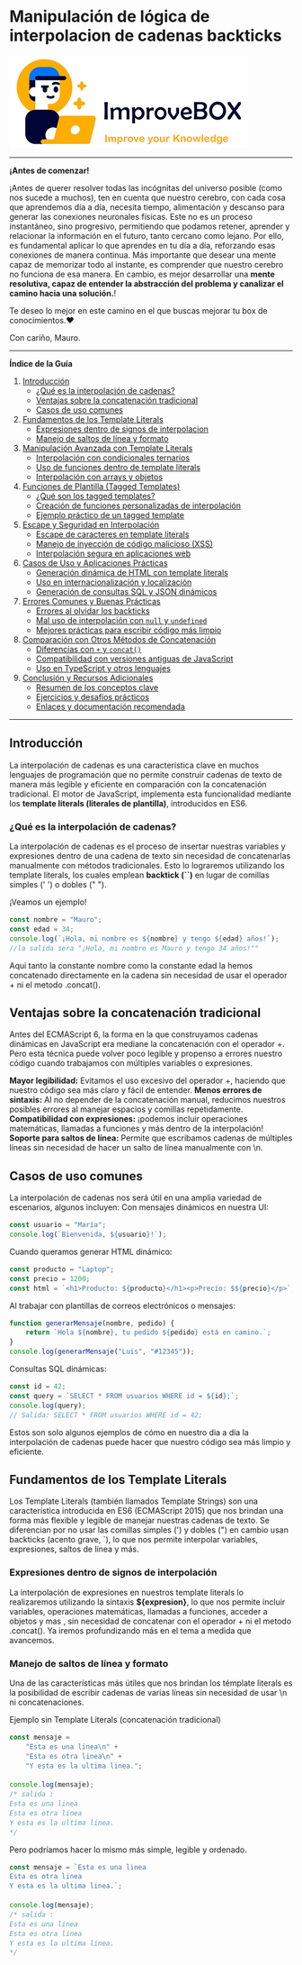 # Manipulación de lógica de interpolacion de cadenas backticks

<img src="/resources/logo.png">
<hr />
<b>¡Antes de comenzar!</b>

¡Antes de querer resolver todas las incógnitas del universo posible (como nos sucede a muchos), ten en cuenta que nuestro cerebro, con cada cosa que aprendemos día a día, necesita tiempo, alimentación y descanso para generar las conexiones neuronales físicas. Este no es un proceso instantáneo, sino progresivo, permitiendo que podamos retener, aprender y relacionar la información en el futuro, tanto cercano como lejano.
Por ello, es fundamental aplicar lo que aprendes en tu día a día, reforzando esas conexiones de manera continua. Más importante que desear una mente capaz de memorizar todo al instante, es comprender que nuestro cerebro no funciona de esa manera. En cambio, es mejor desarrollar una **mente resolutiva, capaz de entender la abstracción del problema y canalizar el camino hacia una solución.**!

Te deseo lo mejor en este camino en el que buscas mejorar tu box de conocimientos.❤️

Con cariño, Mauro.

<hr />

**Índice de la Guía**

1. [Introducción](#introducción)
    - [¿Qué es la interpolación de cadenas?](#qué-es-la-interpolación-de-cadenas)
    - [Ventajas sobre la concatenación tradicional](#ventajas-sobre-la-concatenación-tradicional)
    - [Casos de uso comunes](#casos-de-uso-comunes)
2. [Fundamentos de los Template Literals](#fundamentos-de-los-template-literals)
    - [Expresiones dentro de signos de interpolacion](#expresiones-dentro-de-signos-de-interpolacion)
    - [Manejo de saltos de línea y formato](#manejo-de-saltos-de-línea-y-formato)
3. [Manipulación Avanzada con Template Literals](#manipulación-avanzada-con-template-literals)
    - [Interpolación con condicionales ternarios](#interpolación-con-condicionales-ternarios)
    - [Uso de funciones dentro de template literals](#uso-de-funciones-dentro-de-template-literals)
    - [Interpolación con arrays y objetos](#interpolación-con-arrays-y-objetos)
4. [Funciones de Plantilla (Tagged Templates)](#funciones-de-plantilla-tagged-templates)
    - [¿Qué son los tagged templates?](#qué-son-los-tagged-templates)
    - [Creación de funciones personalizadas de interpolación](#creación-de-funciones-personalizadas-de-interpolación)
    - [Ejemplo práctico de un tagged template](#ejemplo-práctico-de-un-tagged-template)
5. [Escape y Seguridad en Interpolación](#escape-y-seguridad-en-interpolación)
    - [Escape de caracteres en template literals](#escape-de-caracteres-en-template-literals)
    - [Manejo de inyección de código malicioso (XSS)](#manejo-de-inyección-de-código-malicioso-xss)
    - [Interpolación segura en aplicaciones web](#interpolación-segura-en-aplicaciones-web)
6. [Casos de Uso y Aplicaciones Prácticas](#casos-de-uso-y-aplicaciones-prácticas)
    - [Generación dinámica de HTML con template literals](#generación-dinámica-de-html-con-template-literals)
    - [Uso en internacionalización y localización](#uso-en-internacionalización-y-localización)
    - [Generación de consultas SQL y JSON dinámicos](#generación-de-consultas-sql-y-json-dinámicos)
7. [Errores Comunes y Buenas Prácticas](#errores-comunes-y-buenas-prácticas)
    - [Errores al olvidar los backticks](#errores-al-olvidar-los-backticks)
    - [Mal uso de interpolación con `null` y `undefined`](#mal-uso-de-interpolación-con-null-y-undefined)
    - [Mejores prácticas para escribir código más limpio](#mejores-prácticas-para-escribir-código-más-limpio)
8. [Comparación con Otros Métodos de Concatenación](#comparación-con-otros-métodos-de-concatenación)
    - [Diferencias con `+` y `concat()`](#diferencias-con-y-concat)
    - [Compatibilidad con versiones antiguas de JavaScript](#compatibilidad-con-versiones-antiguas-de-javascript)
    - [Uso en TypeScript y otros lenguajes](#uso-en-typescript-y-otros-lenguajes)
9. [Conclusión y Recursos Adicionales](#conclusión-y-recursos-adicionales)
    - [Resumen de los conceptos clave](#resumen-de-los-conceptos-clave)
    - [Ejercicios y desafíos prácticos](#ejercicios-y-desafíos-prácticos)
    - [Enlaces y documentación recomendada](#enlaces-y-documentación-recomendada)

---

## Introducción

La interpolación de cadenas es una característica clave en muchos lenguajes de programación que no permite construir cadenas de texto de manera más legible y eficiente en comparación con la concatenación tradicional. El motor de JavaScript, implementa esta funcionalidad mediante los **template literals (literales de plantilla)**, introducidos en ES6.

### ¿Qué es la interpolación de cadenas?

La interpolación de cadenas es el proceso de insertar nuestras variables y expresiones dentro de una cadena de texto sin necesidad de concatenarlas manualmente con métodos tradicionales. Esto lo lograremos utilizando los template literals, los cuales emplean **backtick (\`\`)** en lugar de comillas simples (' ') o dobles (" ").

¡Veamos un ejemplo!

```javascript
const nombre = "Mauro";
const edad = 34;
console.log(`¡Hola, mi nombre es ${nombre} y tengo ${edad} años!`);
//la salida sera "¡Hola, mi nombre es Mauro y tengo 34 años!""
```

Aqui tanto la constante nombre como la constante edad la hemos concatenado directamente en la cadena sin necesidad de usar el operador + ni el metodo .concat().

## Ventajas sobre la concatenación tradicional

Antes del ECMAScript 6, la forma en la que construyamos cadenas dinámicas en JavaScript era mediane la concatenación con el operador +. Pero esta técnica puede volver poco legible y propenso a errores nuestro código cuando trabajamos con múltiples variables o expresiones.

**Mayor legibilidad:** Evitamos el uso excesivo del operador +, haciendo que nuestro código sea más claro y fácil de entender.
**Menos errores de sintaxis:** Al no depender de la concatenación manual, reducimos nuestros posibles errores al manejar espacios y comillas repetidamente.
**Compatibilidad con expresiones:** ¡podemos incluir operaciones matemáticas, llamadas a funciones y más dentro de la interpolación!
**Soporte para saltos de línea:** Permite que escribamos cadenas de múltiples líneas sin necesidad de hacer un salto de línea manualmente con \n.

## Casos de uso comunes

La interpolación de cadenas nos será útil en una amplia variedad de escenarios, algunos incluyen:
Con mensajes dinámicos en nuestra UI:

```javascript
const usuario = "María";
console.log(`Bienvenida, ${usuario}!`);
```

Cuando queramos generar HTML dinámico:

```javascript
const producto = "Laptop";
const precio = 1200;
const html = `<h1>Producto: ${producto}</h1><p>Precio: $${precio}</p>`;
```

Al trabajar con plantillas de correos electrónicos o mensajes:

```javascript
function generarMensaje(nombre, pedido) {
    return `Hola ${nombre}, tu pedido ${pedido} está en camino.`;
}
console.log(generarMensaje("Luis", "#12345"));
```

Consultas SQL dinámicas:

```javascript
const id = 42;
const query = `SELECT * FROM usuarios WHERE id = ${id};`;
console.log(query);
// Salida: SELECT * FROM usuarios WHERE id = 42;
```

Estos son solo algunos ejemplos de cómo en nuestro dia a dia la interpolación de cadenas puede hacer que nuestro código sea más limpio y eficiente.

## Fundamentos de los Template Literals

Los Template Literals (también llamados Template Strings) son una característica introducida en ES6 (ECMAScript 2015) que nos brindan una forma más flexible y legible de manejar nuestras cadenas de texto. Se diferencian por no usar las comillas simples (') y dobles (") en cambio usan backticks (acento grave, `), lo que nos permite interpolar variables, expresiones, saltos de línea y más.

### Expresiones dentro de signos de interpolación

La interpolación de expresiones en nuestros template literals lo realizaremos utilizando la sintaxis **${expresion}**, lo que nos permite incluir variables, operaciones matemáticas, llamadas a funciones, acceder a objetos y mas , sin necesidad de concatenar con el operador + ni el metodo .concat().
Ya iremos profundizando más en el tema a medida que avancemos.

### Manejo de saltos de línea y formato

Una de las características más útiles que nos brindan los témplate literals es la posibilidad de escribir cadenas de varias líneas sin necesidad de usar \n ni concatenaciones.

Ejemplo sin Template Literals (concatenación tradicional)

```javascript
const mensaje =
    "Esta es una linea\n" +
    "Esta es otra linea\n" +
    "Y esta es la ultima linea.";

console.log(mensaje);
/* salida :
Esta es una linea
Esta es otra linea
Y esta es la ultima linea.
*/
```

Pero podríamos hacer lo mismo más simple, legible y ordenado.

```javascript
const mensaje = `Esta es una linea
Esta es otra linea
Y esta es la ultima linea.`;

console.log(mensaje);
/* salida :
Esta es una linea
Esta es otra linea
Y esta es la ultima linea.
*/
```
